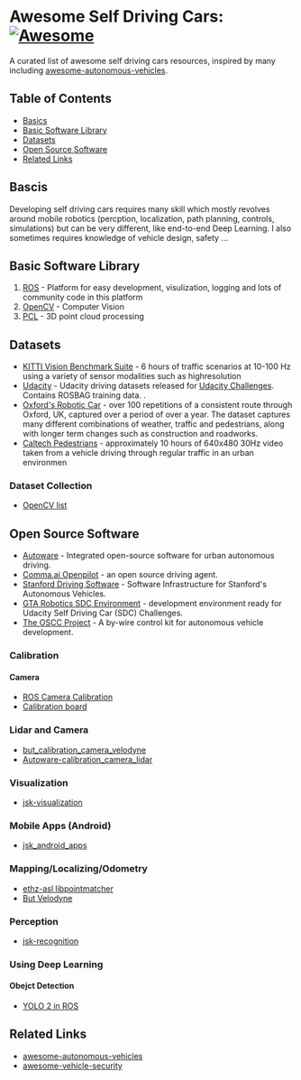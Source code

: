 # Awesome Self Driving Cars: [![Awesome](https://cdn.rawgit.com/sindresorhus/awesome/d7305f38d29fed78fa85652e3a63e154dd8e8829/media/badge.svg)](https://github.com/sindresorhus/awesome)
A curated list of awesome self driving cars resources, inspired by many including [awesome-autonomous-vehicles](https://github.com/takeitallsource/awesome-autonomous-vehicles/).

## Table of Contents
* [Basics](#bascis)
* [Basic Software Library](#basic-software-library)
* [Datasets](#datasets)
* [Open Source Software](#open-source-software)
* [Related Links](#related-links)

## Bascis
Developing self driving cars requires many skill which mostly revolves around mobile robotics (percption, localization, path planning, controls, simulations) but can be very different, like end-to-end Deep Learning. I also sometimes requires knowledge of vehicle design, safety ... 

## Basic Software Library
1. [ROS](http://www.ros.org/) - Platform for easy development, visulization, logging and lots of community code in this platform
2. [OpenCV](http://opencv.org/) - Computer Vision
3. [PCL](http://pointclouds.org) - 3D point cloud processing

## Datasets
* [KITTI Vision Benchmark Suite](http://www.cvlibs.net/datasets/kitti/raw_data.php) - 6 hours of traffic scenarios at 10-100 Hz using a variety of sensor modalities such as highresolution
* [Udacity](https://github.com/udacity/self-driving-car/tree/master/datasets) - Udacity driving datasets released for [Udacity Challenges](https://www.udacity.com/self-driving-car). Contains ROSBAG training data. .
* [Oxford's Robotic Car](http://robotcar-dataset.robots.ox.ac.uk/) - over 100 repetitions of a consistent route through Oxford, UK, captured over a period of over a year. The dataset captures many different combinations of weather, traffic and pedestrians, along with longer term changes such as construction and roadworks.
* [Caltech Pedestrians](http://www.vision.caltech.edu/Image_Datasets/CaltechPedestrians/) - approximately 10 hours of 640x480 30Hz video taken from a vehicle driving through regular traffic in an urban environmen

### Dataset Collection 
* [OpenCV list](http://docs.opencv.org/3.0-beta/modules/datasets/doc/datasets.html)

## Open Source Software

* [Autoware](https://github.com/CPFL/Autoware) - Integrated open-source software for urban autonomous driving.
* [Comma.ai Openpilot](https://github.com/commaai/openpilot) - an open source driving agent.
* [Stanford Driving Software](https://sourceforge.net/projects/stanforddriving/) - Software Infrastructure for Stanford's Autonomous Vehicles.
* [GTA Robotics SDC Environment](https://github.com/OSSDC/self-driving-car-1) - development environment ready for Udacity Self Driving Car (SDC) Challenges.
* [The OSCC Project](http://oscc.io/) - A by-wire control kit for autonomous vehicle development.

### Calibration 
#### Camera 
* [ROS Camera Calibration](http://wiki.ros.org/camera_calibration)
* [Calibration board](https://github.com/jsk-ros-pkg/calibboard_sheet)
### Lidar and Camera
* [but_calibration_camera_velodyne](https://github.com/robofit/but_velodyne/tree/master/but_calibration_camera_velodyne)
* [Autoware-calibration_camera_lidar](https://github.com/CPFL/Autoware/tree/master/ros/src/sensing/fusion/packages/calibration_camera_lidar)

### Visualization
* [jsk-visualization](http://jsk-visualization.readthedocs.io/en/latest/jsk_rviz_plugins)

### Mobile Apps (Android)
* [jsk_android_apps](https://github.com/jsk-ros-pkg/jsk_smart_apps/tree/master/jsk_android_apps)

### Mapping/Localizing/Odometry 
* [ethz-asl libpointmatcher](https://github.com/ethz-asl/libpointmatcher)
* [But Velodyne](https://github.com/robofit/but_velodyne_lib)

### Perception
* [jsk-recognition](https://jsk-recognition.readthedocs.io)


### Using Deep Learning
#### Obejct Detection
* [YOLO 2 in ROS](https://github.com/kunle12/dn_object_detect)


## Related Links
* [awesome-autonomous-vehicles](https://github.com/takeitallsource/awesome-autonomous-vehicles/)
* [awesome-vehicle-security](https://github.com/jaredthecoder/awesome-vehicle-security)

